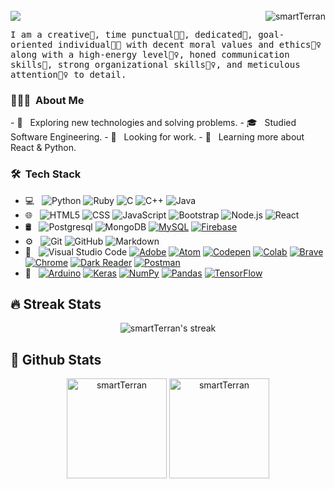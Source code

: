 <img src="https://camo.githubusercontent.com/82291b0fe831bfc6781e07fc5090cbd0a8b912bb8b8d4fec0696c881834f81ac/68747470733a2f2f70726f626f742e6d656469612f394575424971676170492e676966" width="1200" height="3">

<p align="left">
<img src="https://readme-typing-svg.herokuapp.com?color=1C71FA&width=700&lines=I+am+a+Full+Stack+Web+Developer%F0%9F%97%BF;Working+with+React%20|%20Node%20|%20Express%20|%20Python;DS%20|%20AI%20|%20ML%20Enthusiastic;Always%20learning%20new%20things">
<img src="https://komarev.com/ghpvc/?username=smartTerran&label=Profile%20Views&color=0e75b6&style=flat" align='right' alt="smartTerran" />
</p>
<samp>
I am a creative🎡, time punctual👩‍🎓, dedicated🎯, goal-oriented individual👩‍💻 with decent moral values and ethics🙇‍♀️ along with a high-energy level🤹‍♀️, honed communication skills👐, strong organizational skills👮‍♀️, and meticulous attention🕵️‍♀️ to detail.
</samp>

<h3> 👨🏾‍💻 &nbsp;About Me </h3>
- 🤔 &nbsp; Exploring new technologies and solving problems.
- 🎓 &nbsp; Studied Software Engineering.
- 💼 &nbsp; Looking for work.
- 🌱 &nbsp; Learning more about React & Python.
<h3> 🛠 &nbsp;Tech Stack</h3>

- 💻 &nbsp;
  ![Python](https://img.shields.io/badge/-Python-333333?style=flat&logo=python)
  ![Ruby](https://img.shields.io/badge/-Ruby-333333?style=flat&logo=ruby)
  ![C](https://img.shields.io/badge/-C-333333?style=flat&logo=c)
  ![C++](https://img.shields.io/badge/-C++-333333?style=flat&logo=c++)
  ![Java](https://img.shields.io/badge/-Java-333333?style=flat&logo=java)
- 🌐 &nbsp;
  ![HTML5](https://img.shields.io/badge/-HTML5-333333?style=flat&logo=HTML5)
  ![CSS](https://img.shields.io/badge/-CSS-333333?style=flat&logo=CSS3&logoColor=1572B6)
  ![JavaScript](https://img.shields.io/badge/-JavaScript-333333?style=flat&logo=javascript)
  ![Bootstrap](https://img.shields.io/badge/-Bootstrap-333333?style=flat&logo=bootstrap&logoColor=563D7C)
  ![Node.js](https://img.shields.io/badge/-Node.js-333333?style=flat&logo=node.js)
  ![React](https://img.shields.io/badge/-React-333333?style=flat&logo=react)
- 🛢 &nbsp;
  ![Postgresql](https://img.shields.io/badge/-Postgresql-333333?style=flat&logo=postgresql)
  ![MongoDB](https://img.shields.io/badge/-MongoDB-333333?style=flat&logo=mongodb)
  <a href="#"><img alt="MySQL" src="https://img.shields.io/badge/MySQL-%2300f.svg?logo=mysql&logoColor=white"></a>
  <a href="#"><img alt="Firebase" src ="https://img.shields.io/badge/Firebase-%23316192.svg?logo=firebase&logoColor=white"></a>
- ⚙️ &nbsp;
  ![Git](https://img.shields.io/badge/-Git-333333?style=flat&logo=git)
  ![GitHub](https://img.shields.io/badge/-GitHub-333333?style=flat&logo=github)
  ![Markdown](https://img.shields.io/badge/-Markdown-333333?style=flat&logo=markdown)
- 🔧 &nbsp;
  ![Visual Studio Code](https://img.shields.io/badge/-Visual%20Studio%20Code-333333?style=flat&logo=visual-studio-code&logoColor=007ACC)
  <a href="#"><img alt="Adobe" src="https://img.shields.io/badge/Adobe%20-%23FF0000.svg?logo=adobe&logoColor=white"></a>
  <a href="#"><img alt="Atom" src="https://img.shields.io/badge/Atom-3DDC84?logo=atom&logoColor=white"></a>
  <a href="#"><img alt="Codepen" src="https://img.shields.io/badge/Codepen-000000.svg?logo=codepen&logoColor=white"></a>
  <a href="#"><img alt="Colab" src="https://img.shields.io/badge/Colab-00b56a.svg?logo=google-colab&logoColor=white"></a>
  <a href="#"><img alt="Brave" src="https://img.shields.io/badge/-Brave-FB542B?logo=brave&logoColor=white"></a>
  <a href="#"><img alt="Chrome" src="https://img.shields.io/badge/Chrome-3DDC84?logo=google-chrome&logoColor=white"></a>
  <a href="#"><img alt="Dark Reader" src="https://img.shields.io/badge/-Dark%20Reader-141E24?logo=dark-reader&logoColor=white"></a>
  <a href="#"><img alt="Postman" src="https://img.shields.io/badge/Postman-FF6C37?logo=postman&logoColor=white"></a>
- 🧰 &nbsp;
  <a href="#"><img alt="Arduino" src="https://img.shields.io/badge/-Arduino-00979D?logo=Arduino&logoColor=white"></a>
  <a href="#"><img alt="Keras" src="https://img.shields.io/badge/Keras%20-%23D00000.svg?logo=Keras&logoColor=white"></a>
  <a href="#"><img alt="NumPy" src="https://img.shields.io/badge/Numpy%20-%23013243.svg?logo=numpy&logoColor=white"></a>
  <a href="#"><img alt="Pandas" src="https://img.shields.io/badge/Pandas%20-%23150458.svg?logo=pandas&logoColor=white"></a>
  <a href="#"><img alt="TensorFlow" src="https://img.shields.io/badge/TensorFlow%20-%23FF6F00.svg?logo=TensorFlow&logoColor=white"></a>

## 🔥 Streak Stats
<p align="center">
  <img title="🔥 Get streak stats" alt="smartTerran's streak" src="https://github-readme-streak-stats.herokuapp.com/?user=smartTerran&theme=radical&hide_border=true"/>
</p>

## 🎯 Github Stats
<p align="center">
  <img height="160em" src="https://github-readme-stats-p1rh.vercel.app/api?username=smartTerran&hide_border=true&show_icons=true&count_private=true&theme=radical&bg_color=0D1117" alt="smartTerran"/>
  <img height="160em" src="https://github-readme-stats-p1rh.vercel.app/api/top-langs?username=smartTerran&show_icons=true&locale=en&layout=compact&hide_border=true&theme=radical&bg_color=0D1117" alt="smartTerran" />
</p>

<img src="https://camo.githubusercontent.com/82291b0fe831bfc6781e07fc5090cbd0a8b912bb8b8d4fec0696c881834f81ac/68747470733a2f2f70726f626f742e6d656469612f394575424971676170492e676966" width="1200" height="3">

<!-- ## 📌 Pinned Repositories

<a href="https://github.com/smartTerran/bitcoin-wallet">
  <img align="center" src="https://github-readme-stats.vercel.app/api/pin/?username=smartTerran&repo=bitcoin-wallet&theme=radical" />
</a>

<a href="https://github.com/smartTerran/ChainReactApp">
  <img align="center" src="https://github-readme-stats.vercel.app/api/pin/?username=smartTerran&repo=ChainReactApp&theme=radical" />
</a>

<br>
<br>

<a href="https://github.com/syedsimanta03/instagram-clone">
  <img align="center" src="https://github-readme-stats.vercel.app/api/pin/?username=smartTerran&repo=instagram-clone&theme=radical" />
</a>
<a href="https://github.com/syedsimanta03/gatsby-shopify">
  <img align="center" src="https://github-readme-stats.vercel.app/api/pin/?username=smartTerran&repo=gatsby-shopify&theme=radical" />
</a> -->
